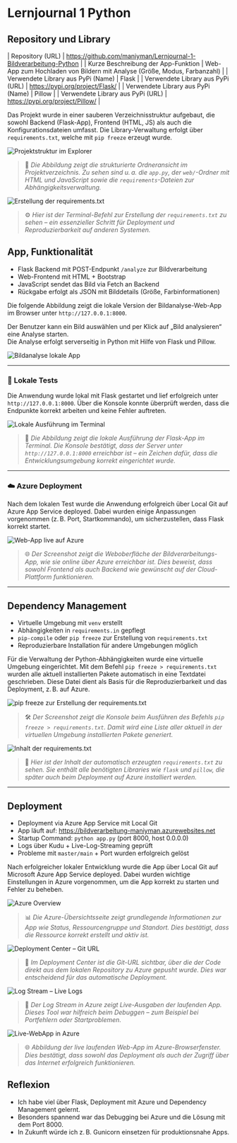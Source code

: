 ﻿# Lernjournal 1 Python

## Repository und Library

| Repository (URL)  | https://github.com/maniyman/Lernjournal-1-Bildverarbeitung-Python |
| Kurze Beschreibung der App-Funktion | Web-App zum Hochladen von Bildern mit Analyse (Größe, Modus, Farbanzahl) |
| Verwendete Library aus PyPi (Name) | Flask |
| Verwendete Library aus PyPi (URL) | https://pypi.org/project/Flask/ |
| Verwendete Library aus PyPi (Name) | Pillow |
| Verwendete Library aus PyPi (URL) | https://pypi.org/project/Pillow/ |

Das Projekt wurde in einer sauberen Verzeichnisstruktur aufgebaut, die sowohl Backend (Flask-App), Frontend (HTML, JS) als auch die Konfigurationsdateien umfasst. Die Library-Verwaltung erfolgt über `requirements.txt`, welche mit `pip freeze` erzeugt wurde.

![Projektstruktur im Explorer](https://raw.githubusercontent.com/maniyman/MDM-LernJournal/refs/heads/main/lernjournal1-python/images/RepoLib1.jpg)
> 📁 *Die Abbildung zeigt die strukturierte Ordneransicht im Projektverzeichnis. Zu sehen sind u. a. die `app.py`, der `web/`-Ordner mit HTML und JavaScript sowie die `requirements`-Dateien zur Abhängigkeitsverwaltung.*

![Erstellung der requirements.txt](https://raw.githubusercontent.com/maniyman/MDM-LernJournal/refs/heads/main/lernjournal1-python/images/RepoLib2.jpg)
> ⚙️ *Hier ist der Terminal-Befehl zur Erstellung der `requirements.txt` zu sehen – ein essenzieller Schritt für Deployment und Reproduzierbarkeit auf anderen Systemen.*

## App, Funktionalität

* Flask Backend mit POST-Endpunkt `/analyze` zur Bildverarbeitung
* Web-Frontend mit HTML + Bootstrap
* JavaScript sendet das Bild via Fetch an Backend
* Rückgabe erfolgt als JSON mit Bilddetails (Größe, Farbinformationen)

Die folgende Abbildung zeigt die lokale Version der Bildanalyse-Web-App im Browser unter `http://127.0.0.1:8000`.

Der Benutzer kann ein Bild auswählen und per Klick auf „Bild analysieren“ eine Analyse starten.  
Die Analyse erfolgt serverseitig in Python mit Hilfe von Flask und Pillow.

![Bildanalyse lokale App](https://raw.githubusercontent.com/maniyman/MDM-LernJournal/refs/heads/main/lernjournal1-python/images/App1.jpg?token=GHSAT0AAAAAAC7YZI5YJALJCBLDI7PW2GAE2AHWJBA)

---

### 🧪 **Lokale Tests**

Die Anwendung wurde lokal mit Flask gestartet und lief erfolgreich unter `http://127.0.0.1:8000`. Über die Konsole konnte überprüft werden, dass die Endpunkte korrekt arbeiten und keine Fehler auftreten.

![Lokale Ausführung im Terminal](https://raw.githubusercontent.com/maniyman/MDM-LernJournal/refs/heads/main/lernjournal1-python/images/App3.jpg)
> 📸 *Die Abbildung zeigt die lokale Ausführung der Flask-App im Terminal. Die Konsole bestätigt, dass der Server unter `http://127.0.0.1:8000` erreichbar ist – ein Zeichen dafür, dass die Entwicklungsumgebung korrekt eingerichtet wurde.*

---

### ☁️ **Azure Deployment**

Nach dem lokalen Test wurde die Anwendung erfolgreich über Local Git auf Azure App Service deployed. Dabei wurden einige Anpassungen vorgenommen (z. B. Port, Startkommando), um sicherzustellen, dass Flask korrekt startet.

![Web-App live auf Azure](https://raw.githubusercontent.com/maniyman/MDM-LernJournal/refs/heads/main/lernjournal1-python/images/App2.jpg)
> 🌐 *Der Screenshot zeigt die Weboberfläche der Bildverarbeitungs-App, wie sie online über Azure erreichbar ist. Dies beweist, dass sowohl Frontend als auch Backend wie gewünscht auf der Cloud-Plattform funktionieren.*

---

## Dependency Management

* Virtuelle Umgebung mit `venv` erstellt
* Abhängigkeiten in `requirements.in` gepflegt
* `pip-compile` oder `pip freeze` zur Erstellung von `requirements.txt`
* Reproduzierbare Installation für andere Umgebungen möglich

Für die Verwaltung der Python-Abhängigkeiten wurde eine virtuelle Umgebung eingerichtet. Mit dem Befehl `pip freeze > requirements.txt` wurden alle aktuell installierten Pakete automatisch in eine Textdatei geschrieben. Diese Datei dient als Basis für die Reproduzierbarkeit und das Deployment, z. B. auf Azure.

![pip freeze zur Erstellung der requirements.txt](https://raw.githubusercontent.com/maniyman/MDM-LernJournal/refs/heads/main/lernjournal1-python/images/DepenMgt1.jpg)
> 🛠️ *Der Screenshot zeigt die Konsole beim Ausführen des Befehls `pip freeze > requirements.txt`. Damit wird eine Liste aller aktuell in der virtuellen Umgebung installierten Pakete generiert.*

![Inhalt der requirements.txt](https://raw.githubusercontent.com/maniyman/MDM-LernJournal/refs/heads/main/lernjournal1-python/images/DepenMgt2.jpg)
> 📄 *Hier ist der Inhalt der automatisch erzeugten `requirements.txt` zu sehen. Sie enthält alle benötigten Libraries wie `flask` und `pillow`, die später auch beim Deployment auf Azure installiert werden.*

---


## Deployment

* Deployment via Azure App Service mit Local Git
* App läuft auf: https://bildverarbeitung-maniyman.azurewebsites.net
* Startup Command: `python app.py` (port 8000, host 0.0.0.0)
* Logs über Kudu + Live-Log-Streaming geprüft
* Probleme mit `master/main` + Port wurden erfolgreich gelöst

Nach erfolgreicher lokaler Entwicklung wurde die App über Local Git auf Microsoft Azure App Service deployed. Dabei wurden wichtige Einstellungen in Azure vorgenommen, um die App korrekt zu starten und Fehler zu beheben.

![Azure Overview](https://raw.githubusercontent.com/maniyman/MDM-LernJournal/refs/heads/main/lernjournal1-python/images/Deployment1.jpg)
> 📊 *Die Azure-Übersichtsseite zeigt grundlegende Informationen zur App wie Status, Ressourcengruppe und Standort. Dies bestätigt, dass die Ressource korrekt erstellt und aktiv ist.*

![Deployment Center – Git URL](https://raw.githubusercontent.com/maniyman/MDM-LernJournal/refs/heads/main/lernjournal1-python/images/Deployment2.jpg)
> 🔗 *Im Deployment Center ist die Git-URL sichtbar, über die der Code direkt aus dem lokalen Repository zu Azure gepusht wurde. Dies war entscheidend für das automatische Deployment.*

![Log Stream – Live Logs](https://raw.githubusercontent.com/maniyman/MDM-LernJournal/refs/heads/main/lernjournal1-python/images/Deployment3.jpg)
> 🧾 *Der Log Stream in Azure zeigt Live-Ausgaben der laufenden App. Dieses Tool war hilfreich beim Debuggen – zum Beispiel bei Portfehlern oder Startproblemen.*

![Live-WebApp in Azure](https://raw.githubusercontent.com/maniyman/MDM-LernJournal/refs/heads/main/lernjournal1-python/images/Deployment4.jpg)
> 🌐 *Abbildung der live laufenden Web-App im Azure-Browserfenster. Dies bestätigt, dass sowohl das Deployment als auch der Zugriff über das Internet erfolgreich funktionieren.*


## Reflexion

* Ich habe viel über Flask, Deployment mit Azure und Dependency Management gelernt.
* Besonders spannend war das Debugging bei Azure und die Lösung mit dem Port 8000.
* In Zukunft würde ich z. B. Gunicorn einsetzen für produktionsnahe Apps.

